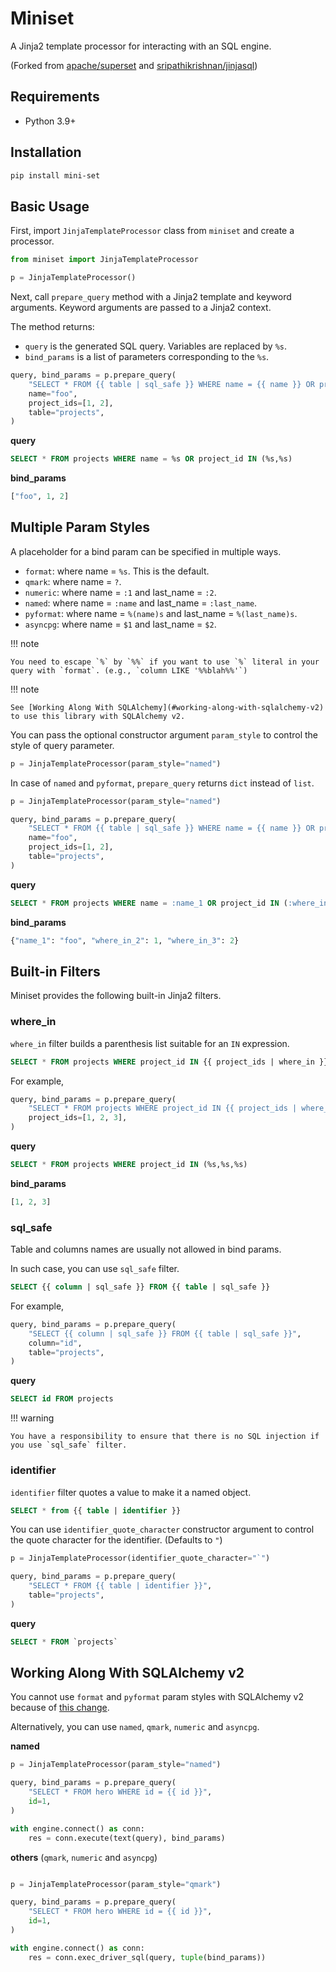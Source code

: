 # Miniset

A Jinja2 template processor for interacting with an SQL engine.

(Forked from [apache/superset](https://github.com/apache/superset) and [sripathikrishnan/jinjasql](https://github.com/sripathikrishnan/jinjasql/))

## Requirements

- Python 3.9+

## Installation

```bash
pip install mini-set
```

## Basic Usage

First, import `JinjaTemplateProcessor` class from `miniset` and create a processor.

```py
from miniset import JinjaTemplateProcessor

p = JinjaTemplateProcessor()
```

Next, call `prepare_query` method with a Jinja2 template and keyword arguments. Keyword arguments are passed to a Jinja2 context.

The method returns:

- `query` is the generated SQL query. Variables are replaced by `%s`.
- `bind_params` is a list of parameters corresponding to the `%s`.

```py
query, bind_params = p.prepare_query(
    "SELECT * FROM {{ table | sql_safe }} WHERE name = {{ name }} OR project_id IN {{ project_ids | where_in }}",
    name="foo",
    project_ids=[1, 2],
    table="projects",
)
```

**query**

```sql
SELECT * FROM projects WHERE name = %s OR project_id IN (%s,%s)
```

**bind_params**

```py
["foo", 1, 2]
```

## Multiple Param Styles

A placeholder for a bind param can be specified in multiple ways.

- `format`: where name = `%s`. This is the default.
- `qmark`: where name = `?`.
- `numeric`: where name = `:1` and last_name = `:2`.
- `named`: where name = `:name` and last_name = `:last_name`.
- `pyformat`: where name = `%(name)s` and last_name = `%(last_name)s`.
- `asyncpg`: where name = `$1` and last_name = `$2`.

!!! note

    You need to escape `%` by `%%` if you want to use `%` literal in your query with `format`. (e.g., `column LIKE '%%blah%%'`)

!!! note

    See [Working Along With SQLAlchemy](#working-along-with-sqlalchemy-v2) to use this library with SQLAlchemy v2.

You can pass the optional constructor argument `param_style` to control the style of query parameter.

```py
p = JinjaTemplateProcessor(param_style="named")
```

In case of `named` and `pyformat`, `prepare_query` returns `dict` instead of `list`.

```py
p = JinjaTemplateProcessor(param_style="named")

query, bind_params = p.prepare_query(
    "SELECT * FROM {{ table | sql_safe }} WHERE name = {{ name }} OR project_id IN {{ project_ids | where_in }}",
    name="foo",
    project_ids=[1, 2],
    table="projects",
)
```

**query**

```sql
SELECT * FROM projects WHERE name = :name_1 OR project_id IN (:where_in_2,:where_in_3)
```

**bind_params**

```py
{"name_1": "foo", "where_in_2": 1, "where_in_3": 2}
```

## Built-in Filters

Miniset provides the following built-in Jinja2 filters.

### where_in

`where_in` filter builds a parenthesis list suitable for an `IN` expression.

```sql
SELECT * FROM projects WHERE project_id IN {{ project_ids | where_in }}
```

For example,

```py
query, bind_params = p.prepare_query(
    "SELECT * FROM projects WHERE project_id IN {{ project_ids | where_in }}",
    project_ids=[1, 2, 3],
)
```

**query**

```sql
SELECT * FROM projects WHERE project_id IN (%s,%s,%s)
```

**bind_params**

```py
[1, 2, 3]
```

### sql_safe

Table and columns names are usually not allowed in bind params.

In such case, you can use `sql_safe` filter.

```sql
SELECT {{ column | sql_safe }} FROM {{ table | sql_safe }}
```

For example,

```python
query, bind_params = p.prepare_query(
    "SELECT {{ column | sql_safe }} FROM {{ table | sql_safe }}",
    column="id",
    table="projects",
)
```

**query**

```sql
SELECT id FROM projects
```

!!! warning

    You have a responsibility to ensure that there is no SQL injection if you use `sql_safe` filter.

### identifier

`identifier` filter quotes a value to make it a named object.

```sql
SELECT * from {{ table | identifier }}
```

You can use `identifier_quote_character` constructor argument to control the quote character for the identifier. (Defaults to `"`)

```py
p = JinjaTemplateProcessor(identifier_quote_character="`")

query, bind_params = p.prepare_query(
    "SELECT * FROM {{ table | identifier }}",
    table="projects",
)
```

**query**

```sql
SELECT * FROM `projects`
```

## Working Along With SQLAlchemy v2

You cannot use `format` and `pyformat` param styles with SQLAlchemy v2 because of [this change](https://docs.sqlalchemy.org/en/20/changelog/migration_20.html#execute-method-more-strict-execution-options-are-more-prominent).

Alternatively, you can use `named`, `qmark`, `numeric` and `asyncpg`.

**named**

```py
p = JinjaTemplateProcessor(param_style="named")

query, bind_params = p.prepare_query(
    "SELECT * FROM hero WHERE id = {{ id }}",
    id=1,
)

with engine.connect() as conn:
    res = conn.execute(text(query), bind_params)
```

**others** (`qmark`, `numeric` and `asyncpg`)

```py

p = JinjaTemplateProcessor(param_style="qmark")

query, bind_params = p.prepare_query(
    "SELECT * FROM hero WHERE id = {{ id }}",
    id=1,
)

with engine.connect() as conn:
    res = conn.exec_driver_sql(query, tuple(bind_params))
```

